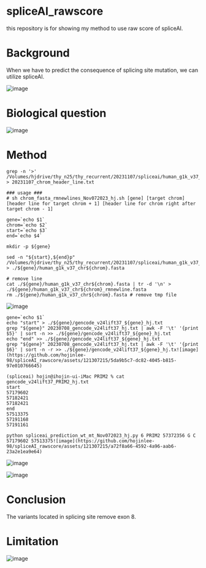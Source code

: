 # spliceAI_rawscore  
this repository is for showing my method to use raw score of spliceAI.  

# Background  
When we have to predict the consequence of splicing site mutation, we can utilize spliceAI.  

![image](https://github.com/hojinlee-98/spliceAI_rawscore/assets/121307215/a29cb938-82cb-4e28-981c-2d3434e25133)


# Biological question  
![image](https://github.com/hojinlee-98/spliceAI_rawscore/assets/121307215/b8fc9d66-ce84-4652-95d6-74cbc0857264)


# Method  
```
grep -n '>' /Volumes/hjdrive/thy_n25/thy_recurrent/20231107/spliceai/human_g1k_v37_decoy.fasta > 20231107_chrom_header_line.txt

### usage ###
# sh chrom_fasta_rmnewlines_Nov072023_hj.sh [gene] [target chrom] [header line for target chrom + 1] [header line for chrom right after target chrom - 1] 

gene=`echo $1`
chrom=`echo $2`
start=`echo $3`
end=`echo $4`

mkdir -p ${gene}

sed -n "${start},${end}p" /Volumes/hjdrive/thy_n25/thy_recurrent/20231107/spliceai/human_g1k_v37_decoy.fasta > ./${gene}/human_g1k_v37_chr${chrom}.fasta

# remove line
cat ./${gene}/human_g1k_v37_chr${chrom}.fasta | tr -d '\n' > ./${gene}/human_g1k_v37_chr${chrom}_rmnewline.fasta
rm ./${gene}/human_g1k_v37_chr${chrom}.fasta # remove tmp file

```
![image](https://github.com/hojinlee-98/spliceAI_rawscore/assets/121307215/4399cd8f-f1af-483d-8ae7-b4e7f4e92a6c)


```
gene=`echo $1`
echo "start" > ./${gene}/gencode_v24lift37_${gene}_hj.txt
grep "${gene}" 20230708_gencode_v24lift37_hj.txt | awk -F '\t' '{print $5}' | sort -n >> ./${gene}/gencode_v24lift37_${gene}_hj.txt
echo "end" >> ./${gene}/gencode_v24lift37_${gene}_hj.txt
grep "${gene}" 20230708_gencode_v24lift37_hj.txt | awk -F '\t' '{print $6}' | sort -n -r >> ./${gene}/gencode_v24lift37_${gene}_hj.tx![image](https://github.com/hojinlee-98/spliceAI_rawscore/assets/121307215/5da9b5c7-dc82-4045-b815-97e010766645)

(spliceai) hojin@ihojin-ui-iMac PRIM2 % cat gencode_v24lift37_PRIM2_hj.txt 
start
57179602
57182421
57182421
end
57513375
57191168
57191161

python spliceai_prediction_wt_mt_Nov072023_hj.py 6 PRIM2 57372356 G C 57179602 57513375![image](https://github.com/hojinlee-98/spliceAI_rawscore/assets/121307215/a72f8a66-4592-4a96-aab6-23a2e1ea9e64)

```
![image](https://github.com/hojinlee-98/spliceAI_rawscore/assets/121307215/7e53619a-9813-4cf6-a705-9007a88cbe01)

![image](https://github.com/hojinlee-98/spliceAI_rawscore/assets/121307215/e932012b-9cb9-4972-bf15-22599ead8f5e)


# Conclusion
The variants located in splicing site remove exon 8. 

# Limitation
![image](https://github.com/hojinlee-98/spliceAI_rawscore/assets/121307215/04c9e5af-ce53-4ec5-8805-67ebb802f66e)
